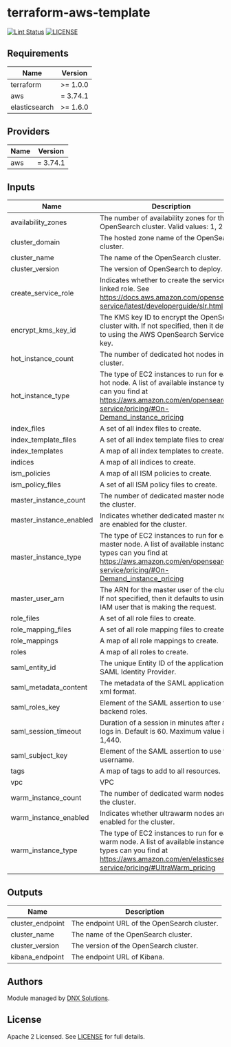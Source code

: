 # terraform-aws-template

[![Lint Status](https://github.com/DNXLabs/terraform-aws-template/workflows/Lint/badge.svg)](https://github.com/DNXLabs/terraform-aws-template/actions)
[![LICENSE](https://img.shields.io/github/license/DNXLabs/terraform-aws-template)](https://github.com/DNXLabs/terraform-aws-template/blob/master/LICENSE)

<!--- BEGIN_TF_DOCS --->

## Requirements

| Name | Version |
|------|---------|
| terraform | >= 1.0.0 |
| aws | = 3.74.1 |
| elasticsearch | >= 1.6.0 |

## Providers

| Name | Version |
|------|---------|
| aws | = 3.74.1 |

## Inputs

| Name | Description | Type | Default | Required |
|------|-------------|------|---------|:--------:|
| availability\_zones | The number of availability zones for the OpenSearch cluster. Valid values: 1, 2 or 3. | `number` | `3` | no |
| cluster\_domain | The hosted zone name of the OpenSearch cluster. | `string` | n/a | yes |
| cluster\_name | The name of the OpenSearch cluster. | `string` | `"opensearch"` | no |
| cluster\_version | The version of OpenSearch to deploy. | `string` | `"1.0"` | no |
| create\_service\_role | Indicates whether to create the service-linked role. See https://docs.aws.amazon.com/opensearch-service/latest/developerguide/slr.html | `bool` | `true` | no |
| encrypt\_kms\_key\_id | The KMS key ID to encrypt the OpenSearch cluster with. If not specified, then it defaults to using the AWS OpenSearch Service KMS key. | `string` | `""` | no |
| hot\_instance\_count | The number of dedicated hot nodes in the cluster. | `number` | `3` | no |
| hot\_instance\_type | The type of EC2 instances to run for each hot node. A list of available instance types can you find at https://aws.amazon.com/en/opensearch-service/pricing/#On-Demand_instance_pricing | `string` | `"r6gd.4xlarge.elasticsearch"` | no |
| index\_files | A set of all index files to create. | `set(string)` | `[]` | no |
| index\_template\_files | A set of all index template files to create. | `set(string)` | `[]` | no |
| index\_templates | A map of all index templates to create. | `map(any)` | `{}` | no |
| indices | A map of all indices to create. | `map(any)` | `{}` | no |
| ism\_policies | A map of all ISM policies to create. | `map(any)` | `{}` | no |
| ism\_policy\_files | A set of all ISM policy files to create. | `set(string)` | `[]` | no |
| master\_instance\_count | The number of dedicated master nodes in the cluster. | `number` | `3` | no |
| master\_instance\_enabled | Indicates whether dedicated master nodes are enabled for the cluster. | `bool` | `true` | no |
| master\_instance\_type | The type of EC2 instances to run for each master node. A list of available instance types can you find at https://aws.amazon.com/en/opensearch-service/pricing/#On-Demand_instance_pricing | `string` | `"r6gd.large.elasticsearch"` | no |
| master\_user\_arn | The ARN for the master user of the cluster. If not specified, then it defaults to using the IAM user that is making the request. | `string` | `""` | no |
| role\_files | A set of all role files to create. | `set(string)` | `[]` | no |
| role\_mapping\_files | A set of all role mapping files to create. | `set(string)` | `[]` | no |
| role\_mappings | A map of all role mappings to create. | `map(any)` | `{}` | no |
| roles | A map of all roles to create. | `map(any)` | `{}` | no |
| saml\_entity\_id | The unique Entity ID of the application in SAML Identity Provider. | `string` | n/a | yes |
| saml\_metadata\_content | The metadata of the SAML application in xml format. | `string` | n/a | yes |
| saml\_roles\_key | Element of the SAML assertion to use for backend roles. | `string` | `"http://schemas.microsoft.com/ws/2008/06/identity/claims/role"` | no |
| saml\_session\_timeout | Duration of a session in minutes after a user logs in. Default is 60. Maximum value is 1,440. | `number` | `60` | no |
| saml\_subject\_key | Element of the SAML assertion to use for username. | `string` | `"http://schemas.xmlsoap.org/ws/2005/05/identity/claims/name"` | no |
| tags | A map of tags to add to all resources. | `map(string)` | `{}` | no |
| vpc | VPC | `string` | n/a | yes |
| warm\_instance\_count | The number of dedicated warm nodes in the cluster. | `number` | `3` | no |
| warm\_instance\_enabled | Indicates whether ultrawarm nodes are enabled for the cluster. | `bool` | `true` | no |
| warm\_instance\_type | The type of EC2 instances to run for each warm node. A list of available instance types can you find at https://aws.amazon.com/en/elasticsearch-service/pricing/#UltraWarm_pricing | `string` | `"ultrawarm1.large.elasticsearch"` | no |

## Outputs

| Name | Description |
|------|-------------|
| cluster\_endpoint | The endpoint URL of the OpenSearch cluster. |
| cluster\_name | The name of the OpenSearch cluster. |
| cluster\_version | The version of the OpenSearch cluster. |
| kibana\_endpoint | The endpoint URL of Kibana. |

<!--- END_TF_DOCS --->

## Authors

Module managed by [DNX Solutions](https://github.com/DNXLabs).

## License

Apache 2 Licensed. See [LICENSE](https://github.com/DNXLabs/terraform-aws-template/blob/master/LICENSE) for full details.
